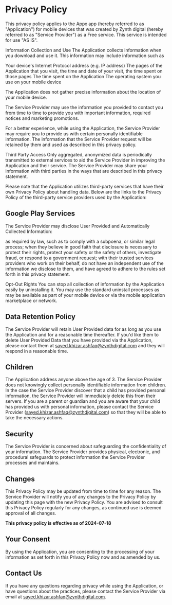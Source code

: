 # Privacy Policy
This privacy policy applies to the Appx app (hereby referred to as "Application") for mobile devices that was created by Zynth digital (hereby referred to as "Service Provider") as a Free service. This service is intended for use "AS IS".

Information Collection and Use
The Application collects information when you download and use it. This information may include information such as

Your device's Internet Protocol address (e.g. IP address)
The pages of the Application that you visit, the time and date of your visit, the time spent on those pages
The time spent on the Application
The operating system you use on your mobile device

The Application does not gather precise information about the location of your mobile device.


The Service Provider may use the information you provided to contact you from time to time to provide you with important information, required notices and marketing promotions.


For a better experience, while using the Application, the Service Provider may require you to provide us with certain personally identifiable information. The information that the Service Provider request will be retained by them and used as described in this privacy policy.


Third Party Access
Only aggregated, anonymized data is periodically transmitted to external services to aid the Service Provider in improving the Application and their service. The Service Provider may share your information with third parties in the ways that are described in this privacy statement.


Please note that the Application utilizes third-party services that have their own Privacy Policy about handling data. Below are the links to the Privacy Policy of the third-party service providers used by the Application:


## Google Play Services

The Service Provider may disclose User Provided and Automatically Collected Information:

as required by law, such as to comply with a subpoena, or similar legal process;
when they believe in good faith that disclosure is necessary to protect their rights, protect your safety or the safety of others, investigate fraud, or respond to a government request;
with their trusted services providers who work on their behalf, do not have an independent use of the information we disclose to them, and have agreed to adhere to the rules set forth in this privacy statement.

Opt-Out Rights
You can stop all collection of information by the Application easily by uninstalling it. You may use the standard uninstall processes as may be available as part of your mobile device or via the mobile application marketplace or network.


## Data Retention Policy
The Service Provider will retain User Provided data for as long as you use the Application and for a reasonable time thereafter. If you'd like them to delete User Provided Data that you have provided via the Application, please contact them at sayed.khizar.ashfaq@zynthdigital.com and they will respond in a reasonable time.


## Children
The Application address anyone above the age of 3. The Service Provider does not knowingly collect personally identifiable information from children. In the case the Service Provider discover that a child has provided personal information, the Service Provider will immediately delete this from their servers. If you are a parent or guardian and you are aware that your child has provided us with personal information, please contact the Service Provider (sayed.khizar.ashfaq@zynthdigital.com) so that they will be able to take the necessary actions.


## Security
The Service Provider is concerned about safeguarding the confidentiality of your information. The Service Provider provides physical, electronic, and procedural safeguards to protect information the Service Provider processes and maintains.


## Changes
This Privacy Policy may be updated from time to time for any reason. The Service Provider will notify you of any changes to the Privacy Policy by updating this page with the new Privacy Policy. You are advised to consult this Privacy Policy regularly for any changes, as continued use is deemed approval of all changes.


**This privacy policy is effective as of 2024-07-18**


## Your Consent
By using the Application, you are consenting to the processing of your information as set forth in this Privacy Policy now and as amended by us.


## Contact Us
If you have any questions regarding privacy while using the Application, or have questions about the practices, please contact the Service Provider via email at sayed.khizar.ashfaq@zynthdigital.com.
